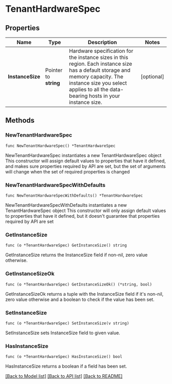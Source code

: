 # TenantHardwareSpec

## Properties

Name | Type | Description | Notes
------------ | ------------- | ------------- | -------------
**InstanceSize** | Pointer to **string** | Hardware specification for the instance sizes in this region. Each instance size has a default storage and memory capacity. The instance size you select applies to all the data-bearing hosts in your instance size. | [optional] 

## Methods

### NewTenantHardwareSpec

`func NewTenantHardwareSpec() *TenantHardwareSpec`

NewTenantHardwareSpec instantiates a new TenantHardwareSpec object
This constructor will assign default values to properties that have it defined,
and makes sure properties required by API are set, but the set of arguments
will change when the set of required properties is changed

### NewTenantHardwareSpecWithDefaults

`func NewTenantHardwareSpecWithDefaults() *TenantHardwareSpec`

NewTenantHardwareSpecWithDefaults instantiates a new TenantHardwareSpec object
This constructor will only assign default values to properties that have it defined,
but it doesn't guarantee that properties required by API are set

### GetInstanceSize

`func (o *TenantHardwareSpec) GetInstanceSize() string`

GetInstanceSize returns the InstanceSize field if non-nil, zero value otherwise.

### GetInstanceSizeOk

`func (o *TenantHardwareSpec) GetInstanceSizeOk() (*string, bool)`

GetInstanceSizeOk returns a tuple with the InstanceSize field if it's non-nil, zero value otherwise
and a boolean to check if the value has been set.

### SetInstanceSize

`func (o *TenantHardwareSpec) SetInstanceSize(v string)`

SetInstanceSize sets InstanceSize field to given value.

### HasInstanceSize

`func (o *TenantHardwareSpec) HasInstanceSize() bool`

HasInstanceSize returns a boolean if a field has been set.


[[Back to Model list]](../README.md#documentation-for-models) [[Back to API list]](../README.md#documentation-for-api-endpoints) [[Back to README]](../README.md)



